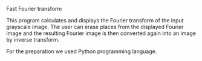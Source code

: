 Fast Fourier transform

This program calculates and displays the Fourier transform of the input grayscale image. The user can erase places from the displayed Fourier image and the resulting Fourier image is then converted again into an image by inverse transform. 

For the preparation we used Python programming language.
